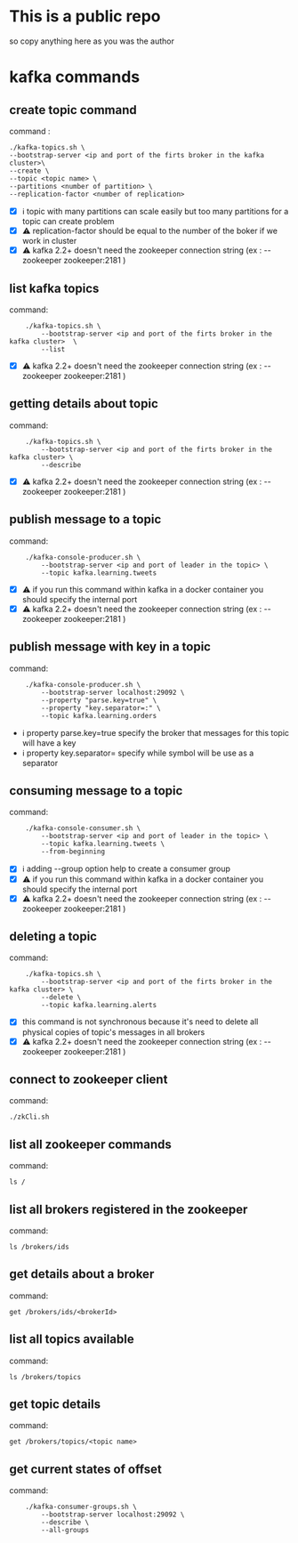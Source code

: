 # This is a public repo

so copy anything here as you was the author

# kafka commands

## create topic command

 command : 
    
    ./kafka-topics.sh \
    --bootstrap-server <ip and port of the firts broker in the kafka cluster>\
    --create \
    --topic <topic name> \
    --partitions <number of partition> \
    --replication-factor <number of replication>

 - [x] :information_source: topic with many partitions can scale easily but too many partitions for a topic can create problem
 - [x] :warning: replication-factor should be equal to the number of the boker if we work in cluster
 - [x] :warning: kafka 2.2+ doesn't need the zookeeper connection string (ex : --zookeeper zookeeper:2181 )

## list kafka topics

 command: 

        ./kafka-topics.sh \
            --bootstrap-server <ip and port of the firts broker in the kafka cluster>  \
            --list

 - [x] :warning: kafka 2.2+ doesn't need the zookeeper connection string (ex : --zookeeper zookeeper:2181 )

## getting details about topic

command:

        ./kafka-topics.sh \
            --bootstrap-server <ip and port of the firts broker in the kafka cluster> \
            --describe

 - [x] :warning: kafka 2.2+ doesn't need the zookeeper connection string (ex : --zookeeper zookeeper:2181 )

## publish message to a topic

command:

        ./kafka-console-producer.sh \
            --bootstrap-server <ip and port of leader in the topic> \
            --topic kafka.learning.tweets

 - [x] :warning: if you run this command within kafka in a docker container you should specify the internal port 
 - [x] :warning: kafka 2.2+ doesn't need the zookeeper connection string (ex : --zookeeper zookeeper:2181 )

## publish message with key in a topic

command:

        ./kafka-console-producer.sh \
            --bootstrap-server localhost:29092 \
            --property "parse.key=true" \
            --property "key.separator=:" \
            --topic kafka.learning.orders

 - :information_source: property parse.key=true specify the broker that messages for this topic will have a key
 - :information_source: property key.separator= specify while symbol will be use as a separator

## consuming message to a topic

command:

        ./kafka-console-consumer.sh \
            --bootstrap-server <ip and port of leader in the topic> \
            --topic kafka.learning.tweets \
            --from-beginning

 - [x] :information_source: adding --group option help to create a consumer group
 - [x] :warning: if you run this command within kafka in a docker container you should specify the internal port 
 - [x] :warning: kafka 2.2+ doesn't need the zookeeper connection string (ex : --zookeeper zookeeper:2181 )

## deleting a topic

command:

        ./kafka-topics.sh \
            --bootstrap-server <ip and port of the firts broker in the kafka cluster> \
            --delete \
            --topic kafka.learning.alerts

 - [x] this command is not synchronous because it's need to delete all physical copies of topic's messages in all brokers
 - [x] :warning: kafka 2.2+ doesn't need the zookeeper connection string (ex : --zookeeper zookeeper:2181 )

## connect to zookeeper client

command:

    ./zkCli.sh

## list all zookeeper commands

command:

    ls /

## list all brokers registered in the zookeeper

command:

    ls /brokers/ids

## get details about a broker

command:

    get /brokers/ids/<brokerId>

## list all topics available

command:
    
    ls /brokers/topics

## get topic details

command:

    get /brokers/topics/<topic name>


## get current states of offset

command:

        ./kafka-consumer-groups.sh \
            --bootstrap-server localhost:29092 \
            --describe \
            --all-groups